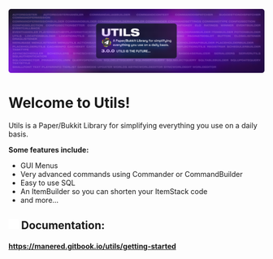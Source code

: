 ![banner.png](banner.png)
# Welcome to Utils!
Utils is a Paper/Bukkit Library for simplifying everything you use on a daily basis.

**Some features include:**
- GUI Menus
- Very advanced commands using Commander or CommandBuilder
- Easy to use SQL
- An ItemBuilder so you can shorten your ItemStack code
- and more...
## <img src='docs.png' width='20' alt="Docs Icon"> Documentation:
#### https://manered.gitbook.io/utils/getting-started
